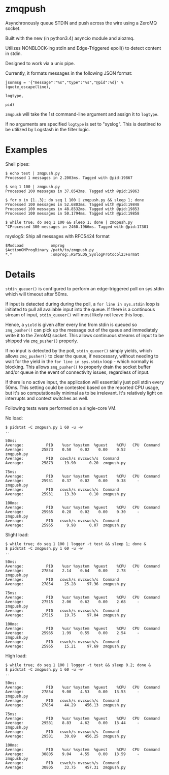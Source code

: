 zmqpush
=======

Asynchronously queue STDIN and push across the wire using a ZeroMQ socket.

Built with the new (in python3.4) asyncio module and aiozmq.

Utilizes NONBLOCK-ing stdin and Edge-Triggered epoll() to detect content in stdin.

Designed to work via a unix pipe.

Currently, it formats messages in the following JSON format:

```
jsonmsg = '{"message":"%s","type":"%s","@pid":%d}' % (quote_escape(line),
                                                                   logtype,
                                                                   pid)
```

`zmqpush` will take the 1st command-line argument and assign it to `logtype`. 

If no arguments are specified `logtype` is set to "syslog". This is destined to be utilized by Logstash in the filter logic.

Examples
=======

Shell pipes:
```
$ echo test | zmqpush.py
Processed 1 messages in 2.2003ms. Tagged with @pid:19867

$ seq 1 100 | zmqpush.py
Processed 100 messages in 37.0543ms. Tagged with @pid:19863

$ for x in {1..3}; do seq 1 100 | zmqpush.py && sleep 1; done
Processed 100 messages in 52.6803ms. Tagged with @pid:19848
Processed 100 messages in 48.8532ms. Tagged with @pid:19853
Processed 100 messages in 50.1794ms. Tagged with @pid:19858

$ while true; do seq 1 100 && sleep 1; done | zmqpush.py 
^CProcessed 300 messages in 2460.1966ms. Tagged with @pid:17301
```

rsyslog5: Ship all messages with RFC5424 format
```
$ModLoad            omprog
$ActionOMProgBinary /path/to/zmqpush.py
*.*                 :omprog:;RSYSLOG_SyslogProtocol23Format
```


Details
=======

`stdin_queuer()` is configured to perform an edge-triggered poll on sys.stdin which will timeout after 50ms. 

If input is detected during during the poll, a `for line in sys.stdin` loop is initiated to pull all available input into the queue. If there is a continuous stream of input, `stdin_queuer()` will most likely not leave this loop.

Hence, a `yield` is given after every line from stdin is queued so `zmq_pusher()` can pick up the message out of the queue and immediately write it to the ZeroMQ socket. This allows continuous streams of input to be shipped via `zmq_pusher()` properly.

If no input is detected by the poll, `stdin_queuer()` simply yields, which allows `zmq_pusher()` to clear the queue, if nescessary, without needing to wait for the yield in the  `for line in sys.stdin` loop - which normally is blocking. This allows `zmq_pusher()` to properly drain the socket buffer and/or queue in the event of connectivity issues, regardless of input.

If there is no active input, the application will essentially just poll stdin every 50ms. This setting could be contested based on the reported CPU usage, but it's so computationally minimal as to be irrelevant. It's relatively light on interrupts and context switches as well.

Following tests were performed on a single-core VM.

No load:
```
$ pidstat -C zmqpush.py 1 60 -u -w
..

50ms:
Average:          PID    %usr %system  %guest    %CPU   CPU  Command
Average:        25873    0.50    0.02    0.00    0.52     -  zmqpush.py
Average:          PID   cswch/s nvcswch/s  Command
Average:        25873     19.90      0.20  zmqpush.py

75ms:
Average:          PID    %usr %system  %guest    %CPU   CPU  Command
Average:        25931    0.37    0.02    0.00    0.38     -  zmqpush.py
Average:          PID   cswch/s nvcswch/s  Command
Average:        25931     13.30      0.10  zmqpush.py

100ms:
Average:          PID    %usr %system  %guest    %CPU   CPU  Command
Average:        25965    0.28    0.02    0.00    0.30     -  zmqpush.py
Average:          PID   cswch/s nvcswch/s  Command
Average:        25965      9.98      0.07  zmqpush.py
```

Slight load:
```
$ while true; do seq 1 100 | logger -t test && sleep 1; done &
$ pidstat -C zmqpush.py 1 60 -u -w
..

50ms:
Average:          PID    %usr %system  %guest    %CPU   CPU  Command
Average:        27854    2.14    0.64    0.00    2.78     -  zmqpush.py
Average:          PID   cswch/s nvcswch/s  Command
Average:        27854     25.28     97.36  zmqpush.py

75ms:
Average:          PID    %usr %system  %guest    %CPU   CPU  Command
Average:        27515    2.06    0.62    0.00    2.68     -  zmqpush.py
Average:          PID   cswch/s nvcswch/s  Command
Average:        27515     19.75     97.04  zmqpush.py

100ms:
Average:          PID    %usr %system  %guest    %CPU   CPU  Command
Average:        25965    1.99    0.55    0.00    2.54     -  zmqpush.py
Average:          PID   cswch/s nvcswch/s  Command
Average:        25965     15.21     97.69  zmqpush.py
```

High load:
```
$ while true; do seq 1 100 | logger -t test && sleep 0.2; done &
$ pidstat -C zmqpush.py 1 60 -u -w
..

50ms:
Average:          PID    %usr %system  %guest    %CPU   CPU  Command
Average:        27854    9.00    4.53    0.00   13.53     -  zmqpush.py
Average:          PID   cswch/s nvcswch/s  Command
Average:        27854     44.29    456.13  zmqpush.py

75ms:
Average:          PID    %usr %system  %guest    %CPU   CPU  Command
Average:        29581    8.83    4.62    0.00   13.44     -  zmqpush.py
Average:          PID   cswch/s nvcswch/s  Command
Average:        29581     39.09    456.25  zmqpush.py

100ms:
Average:          PID    %usr %system  %guest    %CPU   CPU  Command
Average:        30805    9.04    4.55    0.00   13.59     -  zmqpush.py
Average:          PID   cswch/s nvcswch/s  Command
Average:        30805     33.75    457.31  zmqpush.py
```

